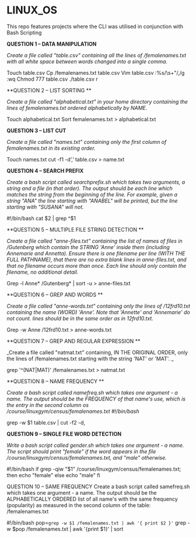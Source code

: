 # LINUX_OS
This repo features projects where the CLI was utilised in conjunction with Bash Scripting 

**QUESTION 1 – DATA MANIPULATION**

_Create a file called "table.csv" containing all the lines of /femalenames.txt with all white space between words changed into a single comma._

Touch table.csv
Cp /femalenames.txt table.csv
Vim table.csv
:%s/\s\+"/,/g
:wq
Chmod 777 table.csv
./table.csv r

**QUESTION 2 – LIST SORTING **

_Create a file called "alphabetical.txt" in your home directory containing the lines of femalenames.txt ordered alphabetically by NAME._

Touch alphabetical.txt 
Sort femalenames.txt > alphabetical.txt 

**QUESTION 3 – LIST CUT**

_Create a file called "names.txt" containing only the first column of femalenames.txt in its existing order._

Touch names.txt
cut -f1 -d’,’ table.csv > name.txt

**QUESTION 4 – SEARCH PREFIX**

_Create a bash script called searchprefix.sh which takes two arguments, a string and a file (in that order). The output should be each line which matches the string from the beginning of the line. For example, given a string "ANA" the line starting with "ANABEL" will be printed, but the line starting with "SUSANA" will not._

#!/bin/bash
cat $2 | grep ^$1

**QUESTION 5 – MULTIPLE FILE STRING DETECTION **

_Create a file called "anne-files.txt" containing the list of names of files in /Gutenberg which contain the STRING 'Anne' inside them (including Annemarie and Annetta). Ensure there is one filename per line (WITH THE FULL PATHNAME), that there are no extra blank lines in anne-files.txt, and that no filename occurs more than once. Each line should only contain the filename, no additional detail._

Grep -l Anne* /Gutenberg* | sort -u > anne-files.txt 

**QUESTION 6 – GREP AND WORDS **

_Create a file called "anne-words.txt" containing only the lines of /12frd10.txt containing the name (WORD) 'Anne'. Note that 'Annette' and 'Annemarie' do not count. lines should be in the same order as in 12frd10.txt._

Grep -w Anne /12frd10.txt > anne-words.txt 

**QUESTION 7 – GREP AND REGULAR EXPRESSION **

_Create a file called "natmat.txt" containing, IN THE ORIGINAL ORDER, only the lines of /femalenames.txt starting with the string 'NAT' or 'MAT'. _
 
 grep '^\(NAT\|MAT\)' /femalenames.txt > natmat.txt

**QUESTION 8 – NAME FREQUENCY **

_Create a bash script called namefreq.sh which takes one argument - a name. The output should be the FREQUENCY of that name's use, which is the entry in the second column os /course/linuxgym/census/femalenames.txt
#!/bin/bash_

grep -w $1 table.csv | cut -f2 -d,

**QUESTION 9 – SINGLE FILE WORD DETECTION**

_Write a bash script called gender.sh which takes one argument - a name. The script should print "female" if the word appears in the file /course/linuxgym/census/femalenames.txt, and "male" otherwise._

#!/bin/bash
if 
grep -qiw "$1" /course/linuxgym/census/femalenames.txt; then
  echo "female"
else
  echo "male"
fi

QUESTION 10 – SAME FREQUENCY 
Create a bash script called samefreq.sh which takes one argument - a name. The output should be the ALPHABETICALLY ORDERED list of all name's with the same frequency (popularity) as measured in the second column of the table: /femalenames.txt

#!/bin/bash
pop=`grep -w $1 /femalenames.txt | awk '{ print $2 }'`
grep -w $pop /femalenames.txt | awk '{print $1}' | sort


